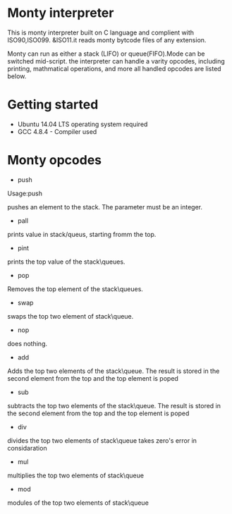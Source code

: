 # Monty interpreter
This is monty interpreter built on C language and complient with ISO90,ISO099. &ISO11.it reads monty bytcode files of any extension.

Monty can run as either a stack (LIFO) or queue(FIFO).Mode can be switched mid-script. the interpreter can handle a varity opcodes, including printing, mathmatical operations, and more all handled opcodes are listed below.

# **Getting started**
- Ubuntu 14.04 LTS operating system required
- GCC 4.8.4 - Compiler used
# Monty opcodes
- push

Usage:push <int>

pushes an element to the stack.
The parameter <int> must be an integer.

- pall

prints value in stack/queus, starting fromm the top.

- pint

prints the top value of the stack\queues.

- pop

Removes the top element of the stack\queues.

- swap 

swaps the top two element of stack\queue.

- nop

does nothing.

- add

Adds the top two elements of the stack\queue.
The result is stored in the second element from the top and the top element is poped

- sub

subtracts the top two elements of the stack\queue.
The result is stored in the second element from the top and the top element is poped

- div

divides the top two elements of stack\queue
takes zero's error in considaration

- mul

multiplies the top two elements of stack\queue

- mod

modules of the top two elements of stack\queue
